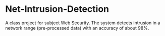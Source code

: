 # Net-Intrusion-Detection
A class project for subject Web Security. The system detects intrusion in a network range (pre-processed data) with an accuracy of about 98%.

